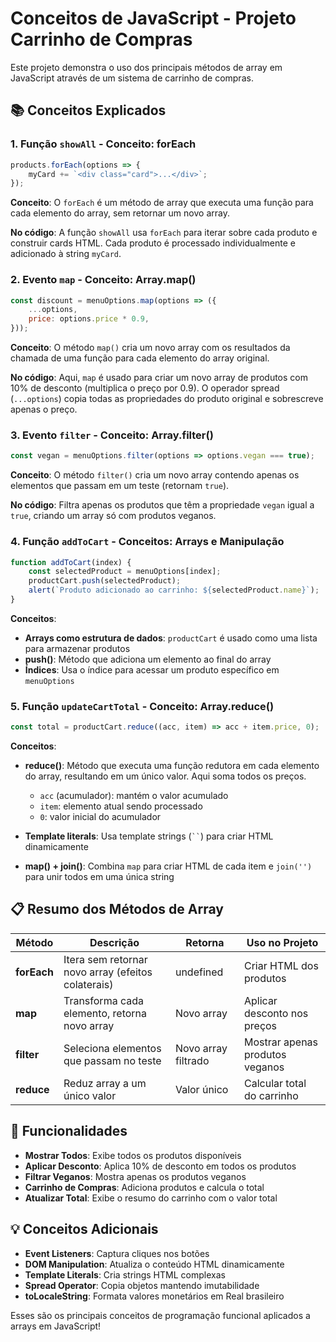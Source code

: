 # Conceitos de JavaScript - Projeto Carrinho de Compras

Este projeto demonstra o uso dos principais métodos de array em JavaScript através de um sistema de carrinho de compras.

## 📚 Conceitos Explicados

### 1. **Função `showAll` - Conceito: forEach**

```javascript
products.forEach(options => {
    myCard += `<div class="card">...</div>`;
});
```

**Conceito**: O `forEach` é um método de array que executa uma função para cada elemento do array, sem retornar um novo array.

**No código**: A função `showAll` usa `forEach` para iterar sobre cada produto e construir cards HTML. Cada produto é processado individualmente e adicionado à string `myCard`.

### 2. **Evento `map` - Conceito: Array.map()**

```javascript
const discount = menuOptions.map(options => ({
    ...options,
    price: options.price * 0.9,
}));
```

**Conceito**: O método `map()` cria um novo array com os resultados da chamada de uma função para cada elemento do array original.

**No código**: Aqui, `map` é usado para criar um novo array de produtos com 10% de desconto (multiplica o preço por 0.9). O operador spread (`...options`) copia todas as propriedades do produto original e sobrescreve apenas o preço.

### 3. **Evento `filter` - Conceito: Array.filter()**

```javascript
const vegan = menuOptions.filter(options => options.vegan === true);
```

**Conceito**: O método `filter()` cria um novo array contendo apenas os elementos que passam em um teste (retornam `true`).

**No código**: Filtra apenas os produtos que têm a propriedade `vegan` igual a `true`, criando um array só com produtos veganos.

### 4. **Função `addToCart` - Conceitos: Arrays e Manipulação**

```javascript
function addToCart(index) {
    const selectedProduct = menuOptions[index];
    productCart.push(selectedProduct);
    alert(`Produto adicionado ao carrinho: ${selectedProduct.name}`);
}
```

**Conceitos**:
- **Arrays como estrutura de dados**: `productCart` é usado como uma lista para armazenar produtos
- **push()**: Método que adiciona um elemento ao final do array
- **Índices**: Usa o índice para acessar um produto específico em `menuOptions`

### 5. **Função `updateCartTotal` - Conceito: Array.reduce()**

```javascript
const total = productCart.reduce((acc, item) => acc + item.price, 0);
```

**Conceitos**:
- **reduce()**: Método que executa uma função redutora em cada elemento do array, resultando em um único valor. Aqui soma todos os preços.
  - `acc` (acumulador): mantém o valor acumulado
  - `item`: elemento atual sendo processado
  - `0`: valor inicial do acumulador

- **Template literals**: Usa template strings (` `` `) para criar HTML dinamicamente

- **map() + join()**: Combina `map` para criar HTML de cada item e `join('')` para unir todos em uma única string

## 📋 Resumo dos Métodos de Array

| Método | Descrição | Retorna | Uso no Projeto |
|--------|-----------|---------|----------------|
| **forEach** | Itera sem retornar novo array (efeitos colaterais) | undefined | Criar HTML dos produtos |
| **map** | Transforma cada elemento, retorna novo array | Novo array | Aplicar desconto nos preços |
| **filter** | Seleciona elementos que passam no teste | Novo array filtrado | Mostrar apenas produtos veganos |
| **reduce** | Reduz array a um único valor | Valor único | Calcular total do carrinho |

## 🚀 Funcionalidades

- **Mostrar Todos**: Exibe todos os produtos disponíveis
- **Aplicar Desconto**: Aplica 10% de desconto em todos os produtos
- **Filtrar Veganos**: Mostra apenas os produtos veganos
- **Carrinho de Compras**: Adiciona produtos e calcula o total
- **Atualizar Total**: Exibe o resumo do carrinho com o valor total

## 💡 Conceitos Adicionais

- **Event Listeners**: Captura cliques nos botões
- **DOM Manipulation**: Atualiza o conteúdo HTML dinamicamente
- **Template Literals**: Cria strings HTML complexas
- **Spread Operator**: Copia objetos mantendo imutabilidade
- **toLocaleString**: Formata valores monetários em Real brasileiro

Esses são os principais conceitos de programação funcional aplicados a arrays em JavaScript!
